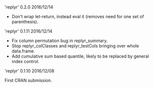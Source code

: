 
'replyr' 0.2.0 2016/12/14

- Don't wrap let-return, instead eval it (removes need for one set of parenthesis).

'replyr' 0.1.11 2016/12/14

- Fix column permutation bug in replyr_summary.
- Stop replyr_colClasses and replyr_testCols bringing over whole data.frame.
- Add cumulative sum based quantile, likely to be replaced by general index control.

'replyr' 0.1.10 2016/12/08

First CRAN submission.
